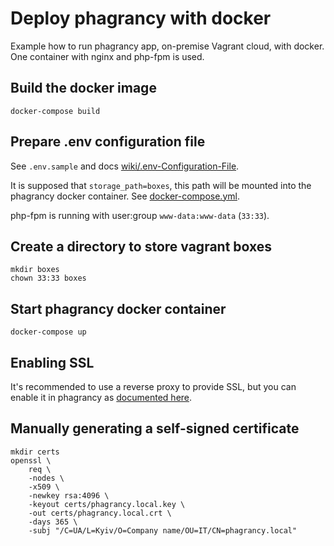# Deploy phagrancy with docker

Example how to run phagrancy app, on-premise Vagrant cloud, with docker.
One container with nginx and php-fpm is used.

## Build the docker image

    docker-compose build

## Prepare .env configuration file

See `.env.sample` and docs [wiki/.env-Configuration-File](https://github.com/dlundgren/phagrancy/wiki/.env-Configuration-File).

It is supposed that `storage_path=boxes`, this path will be mounted into
the phagrancy docker container. See [docker-compose.yml](docker-compose.yml).

php-fpm is running with user:group `www-data:www-data` (`33:33`).

## Create a directory to store vagrant boxes

    mkdir boxes
    chown 33:33 boxes

## Start phagrancy docker container

    docker-compose up

## Enabling SSL

It's recommended to use a reverse proxy to provide SSL, but you can enable it in phagrancy as [documented here](https://serversideup.net/open-source/docker-php/docs/customizing-the-image/configuring-ssl).

## Manually generating a self-signed certificate

    mkdir certs
    openssl \
        req \
        -nodes \
        -x509 \
        -newkey rsa:4096 \
        -keyout certs/phagrancy.local.key \
        -out certs/phagrancy.local.crt \
        -days 365 \
        -subj "/C=UA/L=Kyiv/O=Company name/OU=IT/CN=phagrancy.local"

